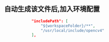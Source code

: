 ## 自动生成该文件后,加入环境配置
```json
            "includePath": [
                "${workspaceFolder}/**",
                "/usr/local/include/opencv4"
            ],
```